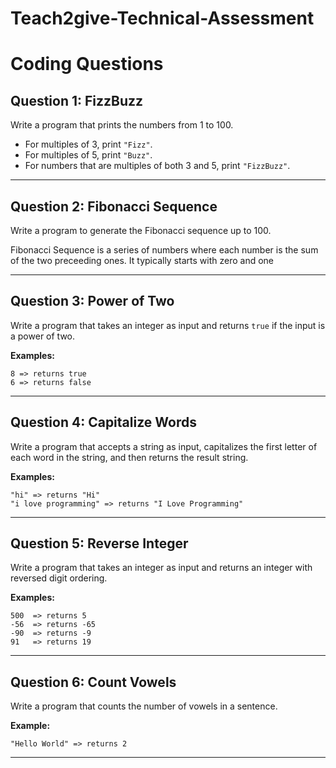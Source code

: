 # Teach2give-Technical-Assessment

# Coding Questions

## Question 1: FizzBuzz
Write a program that prints the numbers from 1 to 100.  
- For multiples of 3, print `"Fizz"`.  
- For multiples of 5, print `"Buzz"`.  
- For numbers that are multiples of both 3 and 5, print `"FizzBuzz"`.

---

## Question 2: Fibonacci Sequence
Write a program to generate the Fibonacci sequence up to 100.

Fibonacci Sequence is a series of numbers where each number is the sum of the two preceeding ones. It typically starts with zero and one 

---

## Question 3: Power of Two
Write a program that takes an integer as input and returns `true` if the input is a power of two.

**Examples:**
```plaintext
8 => returns true
6 => returns false
```

---
## Question 4: Capitalize Words
Write a program that accepts a string as input, capitalizes the first letter of each word in the string, and then returns the result string.

**Examples:**
```plaintext
"hi" => returns "Hi"
"i love programming" => returns "I Love Programming"
```
---
## Question 5: Reverse Integer
Write a program that takes an integer as input and returns an integer with reversed digit ordering.

**Examples:**
```plaintext
500  => returns 5
-56  => returns -65
-90  => returns -9
91   => returns 19
```
---
## Question 6: Count Vowels
Write a program that counts the number of vowels in a sentence.

**Example:**
```plaintext
"Hello World" => returns 2
```
---
